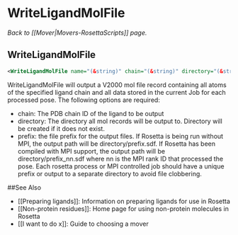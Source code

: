 # WriteLigandMolFile
*Back to [[Mover|Movers-RosettaScripts]] page.*
## WriteLigandMolFile

```xml
<WriteLigandMolFile name="(&string)" chain="(&string)" directory="(&string)" prefix="(&string)"/>
```

WriteLigandMolFile will output a V2000 mol file record containing all atoms of the specified ligand chain and all data stored in the current Job for each processed pose. The following options are required:

-   chain: The PDB chain ID of the ligand to be output
-   directory: The directory all mol records will be output to. Directory will be created if it does not exist.
-   prefix: the file prefix for the output files. If Rosetta is being run without MPI, the output path will be directory/prefix.sdf. If Rosetta has been compiled with MPI support, the output path will be directory/prefix\_nn.sdf where nn is the MPI rank ID that processed the pose. Each rosetta process or MPI controlled job should have a unique prefix or output to a separate directory to avoid file clobbering.


##See Also

* [[Preparing ligands]]: Information on preparing ligands for use in Rosetta
* [[Non-protein residues]]: Home page for using non-protein molecules in Rosetta
* [[I want to do x]]: Guide to choosing a mover

